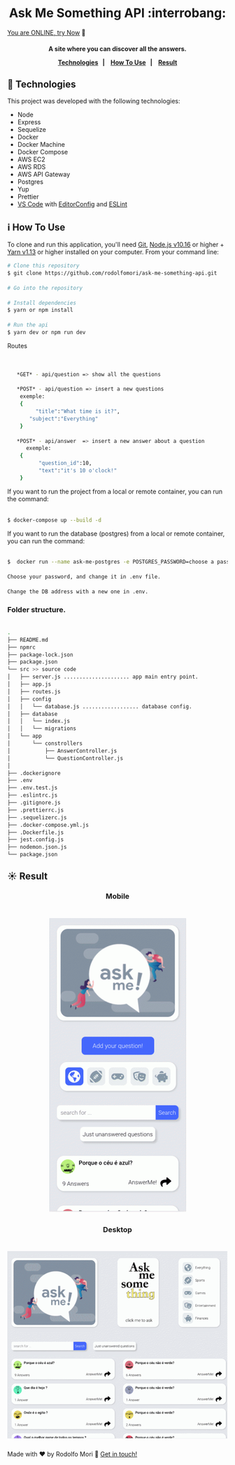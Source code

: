 
<h1 align="center">
  <br>
  Ask Me Something API :interrobang:
</h1>

  [You are ONLINE, try Now](https://askmesomething.today/)  :tada:



<h4 align="center">
  A site where you can discover all the answers.
  
  
<p align="center">
  <a href="#rocket-technologies">Technologies</a>&nbsp;&nbsp;&nbsp;|&nbsp;&nbsp;&nbsp;
  <a href="#information_source-how-to-use">How To Use</a>&nbsp;&nbsp;&nbsp;|&nbsp;&nbsp;&nbsp;
  <a href="#result">Result</a>
</p>

## :rocket: Technologies

This project was developed with the following technologies:

- Node
- Express
- Sequelize
- Docker
- Docker Machine
- Docker Compose
- AWS EC2
- AWS RDS
- AWS API Gateway
- Postgres
- Yup
- Prettier
- [VS Code][vc] with [EditorConfig][vceditconfig] and [ESLint][vceslint]

## :information_source: How To Use

To clone and run this application, you'll need [Git](https://git-scm.com), [Node.js v10.16][nodejs] or higher + [Yarn
v1.13][yarn] or higher installed on your computer. From your command line:

```bash
# Clone this repository
$ git clone https://github.com/rodolfomori/ask-me-something-api.git

# Go into the repository

# Install dependencies
$ yarn or npm install

# Run the api
$ yarn dev or npm run dev

```
<p> Routes </p>

```bash
 
     
   *GET* - api/question => show all the questions
   
   *POST* - api/question => insert a new questions
    exemple:
    {
    	 "title":"What time is it?",
	   "subject":"Everything"
    }
    
   *POST* - api/answer  => insert a new answer about a question
      exemple:
    {
	      "question_id":10,
	      "text":"it's 10 o'clock!"
    }

```



<p>If you want to run the project from a local or remote container, you can run the command:</p>

```bash

$ docker-compose up --build -d 

```




If you want to run the database (postgres) from a local or remote container, you can run the command:

```bash

$  docker run --name ask-me-postgres -e POSTGRES_PASSWORD=choose a password -p 5432:5432 -d postgres 

Choose your password, and change it in .env file.

Change the DB address with a new one in .env.

```





<h3>Folder structure. </h3>

```bash

.
├── README.md
├── npmrc
├── package-lock.json
├── package.json
└── src >> source code
│   ├── server.js ..................... app main entry point.
│   ├── app.js 
│   ├── routes.js 
│   ├── config
│   │   └── database.js .................. database config.
│   ├── database
│   │   └── index.js 
│   │   └── migrations 
│   └── app
│       └── constrollers 
│           ├── AnswerController.js 
│           └── QuestionController.js 
│    
├── .dockerignore
├── .env
├── .env.test.js
├── .eslintrc.js
├── .gitignore.js
├── .prettierrc.js
├── .sequelizerc.js
├── .docker-compose.yml.js
├── .Dockerfile.js
├── jest.config.js
├── nodemon.json.js
└── package.json

```

## :sunny: Result


<h3 align="center">Mobile</h3>
<h1 align="center">
    <img  alt="Ask me" src="https://github.com/rodolfomori/ask-me-something-interface/blob/master/src/assets/img/mobile.gif" />
    <br>
</h1>

  <h3 align="center">Desktop</h3>
<h1 align="center">
    <img alt="Ask me" src="https://github.com/rodolfomori/ask-me-something-interface/blob/master/src/assets/img/web.gif" width="700px"/>
    <br>
</h1>

Made with ♥ by Rodolfo Mori :wave: [Get in touch!](https://www.linkedin.com/in/rodolfomori/)

[nodejs]: https://nodejs.org/
[yarn]: https://yarnpkg.com/
[vc]: https://code.visualstudio.com/
[vceditconfig]: https://marketplace.visualstudio.com/items?itemName=EditorConfig.EditorConfig
[vceslint]: https://marketplace.visualstudio.com/items?itemName=dbaeumer.vscode-eslint
